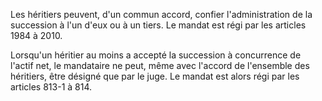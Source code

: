 Les héritiers peuvent, d'un commun accord, confier l'administration de la succession à l'un d'eux ou à un tiers. Le mandat est régi par les articles 1984 à 2010.

Lorsqu'un héritier au moins a accepté la succession à concurrence de l'actif net, le mandataire ne peut, même avec l'accord de l'ensemble des héritiers, être désigné que par le juge. Le mandat est alors régi par les articles 813-1 à 814.
